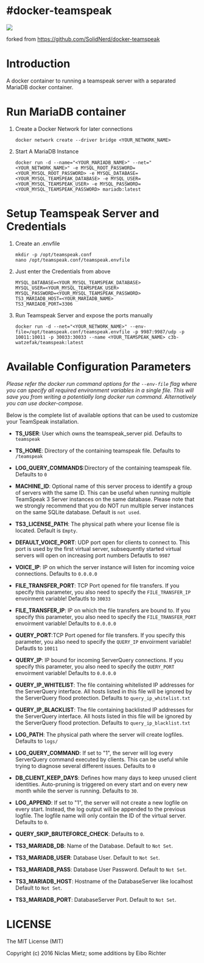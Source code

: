 #docker-teamspeak
========================
[![](https://imagelayers.io/badge/watzefak/docker-teamspeak:latest.svg)](https://imagelayers.io/?images=watzefak/docker-teamspeak:latest 'Get your own badge on imagelayers.io')


forked from https://github.com/SolidNerd/docker-teamspeak

# Introduction
A docker container to running a teamspeak server with a separated MariaDB docker container.

# Run MariaDB container

1. Create a Docker Network for later connections
	```
	docker network create --driver bridge <YOUR_NETWORK_NAME>
	```

2. Start A MariaDB Instance
	```
	docker run -d --name="<YOUR_MARIADB_NAME>" --net="<YOUR_NETWORK_NAME>" -e MYSQL_ROOT_PASSWORD=<YOUR_MYSQL_ROOT_PASSWORD> -e MYSQL_DATABASE=<YOUR_MYSQL_TEAMSPEAK_DATABASE> -e MYSQL_USER=<YOUR_MYSQL_TEAMSPEAK_USER> -e MYSQL_PASSWORD=<YOUR_MYSQL_TEAMSPEAK_PASSWORD> mariadb:latest
	```

# Setup Teamspeak Server and Credentials

1. Create an .envfile
	```
	mkdir -p /opt/teamspeak.conf
	nano /opt/teamspeak.conf/teamspeak.envfile
	```

3. Just enter the Credentials from above
	```
	MYSQL_DATABASE=<YOUR_MYSQL_TEAMSPEAK_DATABASE>
	MYSQL_USER=<YOUR_MYSQL_TEAMSPEAK_USER>
	MYSQL_PASSWORD=<YOUR_MYSQL_TEAMSPEAK_PASSWORD>
	TS3_MARIADB_HOST=<YOUR_MARIADB_NAME>
	TS3_MARIADB_PORT=3306
	```

4. Run Teamspeak Server	and expose the ports manually
	```
	docker run -d --net="<YOUR_NETWORK_NAME>" --env-file=/opt/teamspeak.conf/teamspeak.envfile -p 9987:9987/udp -p 10011:10011 -p 30033:30033 --name <YOUR_TEAMSPEAK_NAME> c3b-watzefak/teamspeak:latest
	```



# Available Configuration Parameters

*Please refer the docker run command options for the `--env-file` flag where you can specify all required environment variables in a single file. This will save you from writing a potentially long docker run command. Alternatively you can use docker-compose.*

Below is the complete list of available options that can be used to customize your TeamSpeak installation.

- **TS_USER**: User which owns the teamspeak_server pid. Defaults to `teamspeak`
- **TS_HOME**:  Directory of the containing teamspeak file. Defaults to `/teamspeak`
- **LOG_QUERY_COMMANDS**:Directory of the containing teamspeak file. Defaults to `0`
- **MACHINE_ID**:  Optional name of this server process to identify a group of servers with
  the same ID. This can be useful when running multiple TeamSpeak 3 Server
  instances on the same database. Please note that we strongly recommend that
  you do NOT run multiple server instances on the same SQLite database. Default is `not used`.
- **TS3_LICENSE_PATH**:  The physical path where your license file is located. Default is `Empty`.
- **DEFAULT_VOICE_PORT**:  UDP port open for clients to connect to. This port is used by the first  virtual server, subsequently started virtual servers will open on increasing  port numbers Defautls to `9987`
- **VOICE_IP**:   IP on which the server instance will listen for incoming voice connections. Defaults to `0.0.0.0`
- **FILE_TRANSFER_PORT**:  TCP Port opened for file transfers. If you specify this parameter, you also  need to specify the `FILE_TRANSFER_IP` envoirment variable! Defautls to `30033`
- **FILE_TRANSFER_IP**:  IP on which the file transfers are bound to. If you specify this parameter,  you also need to specify the `FILE_TRANSFER_PORT` envoirment variable! Defaults to `0.0.0.0`
- **QUERY_PORT**:TCP Port opened for file transfers. If you specify this parameter, you also  need to specify the `QUERY_IP` envoirment variable! Defautls to `10011`
- **QUERY_IP**: IP bound for incoming ServerQuery connections. If you specify this parameter,  you also need to specify the `QUERY_PORT` envoirment variable! Defaults to `0.0.0.0`
- **QUERY_IP_WHITELIST**:  The file containing whitelisted IP addresses for the ServerQuery interface. All hosts listed in this file will be ignored by the ServerQuery flood protection. Defaults to `query_ip_whitelist.txt`
- **QUERY_IP_BLACKLIST**:  The file containing backlisted IP addresses for the ServerQuery interface. All hosts listed in this file will be ignored by the ServerQuery flood protection. Defaults to `query_ip_blacklist.txt`
- **LOG_PATH**:   The physical path where the server will create logfiles. Defaults to `logs/`
- **LOG_QUERY_COMMAND**:  If set to "1", the server will log every ServerQuery command executed by clients. This can  be useful while trying to diagnose several different issues. Defaults to `0`
- **DB_CLIENT_KEEP_DAYS**:  Defines how many days to keep unused client identities. Auto-pruning is triggered on every  start and on every new month while the server is running. Defaults to `30`.
- **LOG_APPEND**:  If set to "1", the server will not create a new logfile on every start. Instead, the log
  output will be appended to the previous logfile. The logfile name will only contain the
  ID of the virtual server. Defaults to `0`.
- **QUERY_SKIP_BRUTEFORCE_CHECK**: Defaults to `0`.

- **TS3_MARIADB_DB**: Name of the Database. Default to  `Not Set`.
- **TS3_MARIADB_USER**: Database User. Default to  `Not Set`.
- **TS3_MARIADB_PASS**: Database User Password. Default to  `Not Set`.
- **TS3_MARIADB_HOST**: Hostname of the DatabaseServer like localhost Default to  `Not Set`.
- **TS3_MARIADB_PORT**: DatabaseServer Port. Default to  `Not Set`.

# LICENSE
The MIT License (MIT)

Copyright (c) 2016 Niclas Mietz; some additions by Eibo Richter
